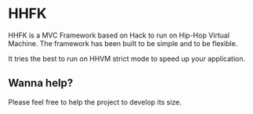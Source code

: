 # HHFK
HHFK is a MVC Framework based on Hack to run on Hip-Hop Virtual Machine.
The framework has been built to be simple and to be flexible.

It tries the best to run on HHVM strict mode to speed up your application.

## Wanna help?
Please feel free to help the project to develop its size.
